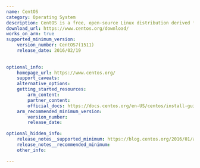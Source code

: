 ```yaml
---
name: CentOS
category: Operating System
description: CentOS is a free, open-source Linux distribution derived from Red Hat Enterprise Linux, designed for stability and performance.
download_url: https://www.centos.org/download/
works_on_arm: true
supported_minimum_version:
    version_number: CentOS7(1511)
    release_date: 2016/02/19
 
 
optional_info:
    homepage_url: https://www.centos.org/
    support_caveats:
    alternative_options:
    getting_started_resources:
        arm_content:
        partner_content:
        official_docs: https://docs.centos.org/en-US/centos/install-guide/Simple_Installation/
    arm_recommended_minimum_version:
        version_number:
        release_date:
 
optional_hidden_info:
    release_notes__supported_minimum: https://blog.centos.org/2016/01/alternative-architectures-abound-in-centos-7-1511/
    release_notes__recommended_minimum:
    other_info:
 
---
```

